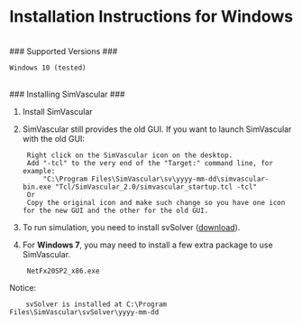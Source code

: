 
# Installation Instructions for Windows #

<br>
### Supported Versions ###
	
	Windows 10 (tested)

<br>
### Installing SimVascular ###

1. Install SimVascular 

2. SimVascular still provides the old GUI. If you want to launch SimVascular with the old GUI:

		Right click on the SimVascular icon on the desktop.
		Add "-tcl" to the very end of the "Target:" command line, for example:
			"C:\Program Files\SimVascular\sv\yyyy-mm-dd\simvascular-bin.exe "Tcl/SimVascular_2.0/simvascular_startup.tcl -tcl"
		Or
		Copy the original icon and make such change so you have one icon for the new GUI and the other for the old GUI.

3. To run simulation, you need to install svSolver (<a href="https://simtk.org/project/xml/downloads.xml?group_id=188" target="_blank">download</a>).

4. For **Windows 7**, you may need to install a few extra package to use SimVascular.

		NetFx20SP2_x86.exe

Notice: 

		svSolver is installed at C:\Program Files\SimVascular\svSolver\yyyy-mm-dd